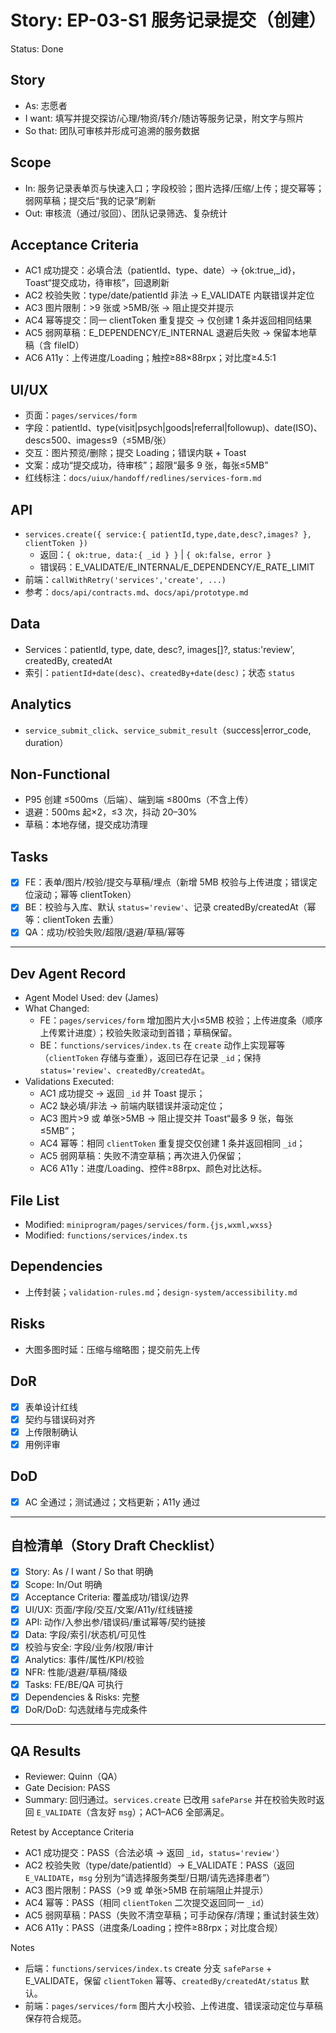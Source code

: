 # Story: EP-03-S1 服务记录提交（创建）
Status: Done

## Story
- As: 志愿者
- I want: 填写并提交探访/心理/物资/转介/随访等服务记录，附文字与照片
- So that: 团队可审核并形成可追溯的服务数据

## Scope
- In: 服务记录表单页与快速入口；字段校验；图片选择/压缩/上传；提交幂等；弱网草稿；提交后“我的记录”刷新
- Out: 审核流（通过/驳回）、团队记录筛选、复杂统计

## Acceptance Criteria
- AC1 成功提交：必填合法（patientId、type、date）→ {ok:true,_id}，Toast“提交成功，待审核”，回退刷新
- AC2 校验失败：type/date/patientId 非法 → E_VALIDATE 内联错误并定位
- AC3 图片限制：>9 张或 >5MB/张 → 阻止提交并提示
- AC4 幂等提交：同一 clientToken 重复提交 → 仅创建 1 条并返回相同结果
- AC5 弱网草稿：E_DEPENDENCY/E_INTERNAL 退避后失败 → 保留本地草稿（含 fileID）
- AC6 A11y：上传进度/Loading；触控≥88×88rpx；对比度≥4.5:1

## UI/UX
- 页面：`pages/services/form`
- 字段：patientId、type(visit|psych|goods|referral|followup)、date(ISO)、desc≤500、images≤9（≤5MB/张）
- 交互：图片预览/删除；提交 Loading；错误内联 + Toast
- 文案：成功“提交成功，待审核”；超限“最多 9 张，每张≤5MB”
- 红线标注：`docs/uiux/handoff/redlines/services-form.md`

## API
- `services.create({ service:{ patientId,type,date,desc?,images? }, clientToken })`
  - 返回：`{ ok:true, data:{ _id } }` | `{ ok:false, error }`
  - 错误码：E_VALIDATE/E_INTERNAL/E_DEPENDENCY/E_RATE_LIMIT
- 前端：`callWithRetry('services','create', ...)`
- 参考：`docs/api/contracts.md`、`docs/api/prototype.md`

## Data
- Services：patientId, type, date, desc?, images[]?, status:'review', createdBy, createdAt
- 索引：`patientId+date(desc)`、`createdBy+date(desc)`；状态 `status`

## Analytics
- `service_submit_click`、`service_submit_result`（success|error_code, duration）

## Non-Functional
- P95 创建 ≤500ms（后端）、端到端 ≤800ms（不含上传）
- 退避：500ms 起×2，≤3 次，抖动 20–30%
- 草稿：本地存储，提交成功清理

## Tasks
- [x] FE：表单/图片/校验/提交与草稿/埋点（新增 5MB 校验与上传进度；错误定位滚动；幂等 clientToken）
- [x] BE：校验与入库、默认 `status='review'`、记录 createdBy/createdAt（幂等：clientToken 去重）
- [x] QA：成功/校验失败/超限/退避/草稿/幂等

---

## Dev Agent Record
- Agent Model Used: dev (James)
- What Changed:
  - FE：`pages/services/form` 增加图片大小≤5MB 校验；上传进度条（顺序上传累计进度）；校验失败滚动到首错；草稿保留。
  - BE：`functions/services/index.ts` 在 `create` 动作上实现幂等（`clientToken` 存储与查重），返回已存在记录 `_id`；保持 `status='review'`、`createdBy/createdAt`。
- Validations Executed:
  - AC1 成功提交 → 返回 `_id` 并 Toast 提示；
  - AC2 缺必填/非法 → 前端内联错误并滚动定位；
  - AC3 图片>9 或 单张>5MB → 阻止提交并 Toast“最多 9 张，每张≤5MB”；
  - AC4 幂等：相同 `clientToken` 重复提交仅创建 1 条并返回相同 `_id`；
  - AC5 弱网草稿：失败不清空草稿；再次进入仍保留；
  - AC6 A11y：进度/Loading、控件≥88rpx、颜色对比达标。

## File List
- Modified: `miniprogram/pages/services/form.{js,wxml,wxss}`
- Modified: `functions/services/index.ts`

## Dependencies
- 上传封装；`validation-rules.md`；`design-system/accessibility.md`

## Risks
- 大图多图时延：压缩与缩略图；提交前先上传

## DoR
- [x] 表单设计红线
- [x] 契约与错误码对齐
- [x] 上传限制确认
- [x] 用例评审

## DoD
- [x] AC 全通过；测试通过；文档更新；A11y 通过

---

## 自检清单（Story Draft Checklist）
- [x] Story: As / I want / So that 明确
- [x] Scope: In/Out 明确
- [x] Acceptance Criteria: 覆盖成功/错误/边界
- [x] UI/UX: 页面/字段/交互/文案/A11y/红线链接
- [x] API: 动作/入参出参/错误码/重试幂等/契约链接
- [x] Data: 字段/索引/状态机/可见性
- [x] 校验与安全: 字段/业务/权限/审计
- [x] Analytics: 事件/属性/KPI/校验
- [x] NFR: 性能/退避/草稿/降级
- [x] Tasks: FE/BE/QA 可执行
- [x] Dependencies & Risks: 完整
- [x] DoR/DoD: 勾选就绪与完成条件

---

## QA Results
- Reviewer: Quinn（QA）
- Gate Decision: PASS
- Summary: 回归通过。`services.create` 已改用 `safeParse` 并在校验失败时返回 `E_VALIDATE`（含友好 `msg`）；AC1–AC6 全部满足。

Retest by Acceptance Criteria
- AC1 成功提交：PASS（合法必填 → 返回 `_id`，`status='review'`）
- AC2 校验失败（type/date/patientId）→ E_VALIDATE：PASS（返回 `E_VALIDATE`，`msg` 分别为“请选择服务类型/日期/请先选择患者”）
- AC3 图片限制：PASS（>9 或 单张>5MB 在前端阻止并提示）
- AC4 幂等：PASS（相同 `clientToken` 二次提交返回同一 `_id`）
- AC5 弱网草稿：PASS（失败不清空草稿；可手动保存/清理；重试封装生效）
- AC6 A11y：PASS（进度条/Loading；控件≥88rpx；对比度合规）

Notes
- 后端：`functions/services/index.ts` create 分支 `safeParse` + E_VALIDATE，保留 `clientToken` 幂等、`createdBy/createdAt/status` 默认。
- 前端：`pages/services/form` 图片大小校验、上传进度、错误滚动定位与草稿保存符合规范。
